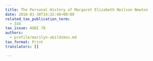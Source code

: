 ```yaml
---
title: The Personal History of Margaret Elizabeth Neilson Newton
date: 2018-01-30T14:32:48+00:00
related_tax_publication_term:
  - 334
tax_issue: AGNI 78
authors:
  - profile/marilyn-abildskov.md
tax_format: Print
translators: []

---
```

